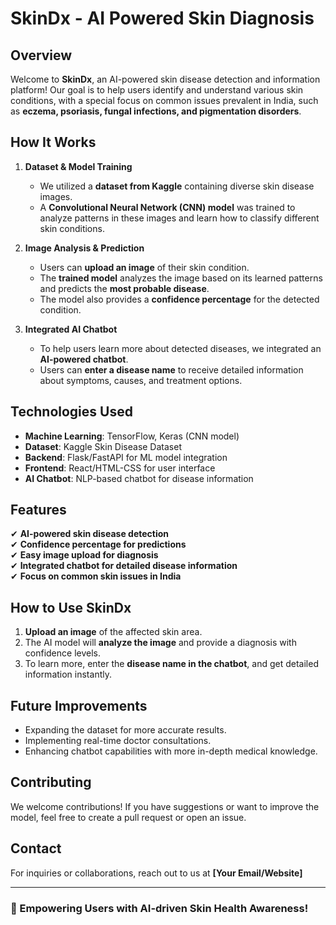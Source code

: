 # SkinDx - AI Powered Skin Diagnosis

## Overview
Welcome to **SkinDx**, an AI-powered skin disease detection and information platform! Our goal is to help users identify and understand various skin conditions, with a special focus on common issues prevalent in India, such as **eczema, psoriasis, fungal infections, and pigmentation disorders**.

## How It Works
1. **Dataset & Model Training**
   - We utilized a **dataset from Kaggle** containing diverse skin disease images.
   - A **Convolutional Neural Network (CNN) model** was trained to analyze patterns in these images and learn how to classify different skin conditions.

2. **Image Analysis & Prediction**
   - Users can **upload an image** of their skin condition.
   - The **trained model** analyzes the image based on its learned patterns and predicts the **most probable disease**.
   - The model also provides a **confidence percentage** for the detected condition.

3. **Integrated AI Chatbot**
   - To help users learn more about detected diseases, we integrated an **AI-powered chatbot**.
   - Users can **enter a disease name** to receive detailed information about symptoms, causes, and treatment options.

## Technologies Used
- **Machine Learning**: TensorFlow, Keras (CNN model)
- **Dataset**: Kaggle Skin Disease Dataset
- **Backend**: Flask/FastAPI for ML model integration
- **Frontend**: React/HTML-CSS for user interface
- **AI Chatbot**: NLP-based chatbot for disease information

## Features
✔ **AI-powered skin disease detection**  
✔ **Confidence percentage for predictions**  
✔ **Easy image upload for diagnosis**  
✔ **Integrated chatbot for detailed disease information**  
✔ **Focus on common skin issues in India**  

## How to Use SkinDx
1. **Upload an image** of the affected skin area.
2. The AI model will **analyze the image** and provide a diagnosis with confidence levels.
3. To learn more, enter the **disease name in the chatbot**, and get detailed information instantly.

## Future Improvements
- Expanding the dataset for more accurate results.
- Implementing real-time doctor consultations.
- Enhancing chatbot capabilities with more in-depth medical knowledge.

## Contributing
We welcome contributions! If you have suggestions or want to improve the model, feel free to create a pull request or open an issue.

## Contact
For inquiries or collaborations, reach out to us at **[Your Email/Website]**

---
### 🚀 Empowering Users with AI-driven Skin Health Awareness!

